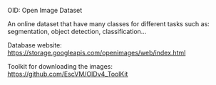 OID: Open Image Dataset

An online dataset that have many classes for different tasks such as: segmentation, object detection, classification...

Database website: https://storage.googleapis.com/openimages/web/index.html

Toolkit for downloading the images: https://github.com/EscVM/OIDv4_ToolKit
